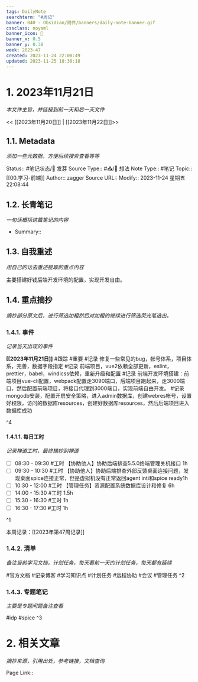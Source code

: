 ```yaml
---
tags: DailyNote
searchterm: "#周记"
banner: 040 - Obsidian/附件/banners/daily-note-banner.gif
cssclass: noyaml
banner_icon: 💌
banner_x: 0.5
banner_y: 0.38
week: 2023-47
created: 2023-11-24 22:08:49
updated: 2023-11-25 18:30:18
---
```


# 1. 2023年11月21日

_本文件主旨，并链接到前一天和后一天文件_

<< [[2023年11月20日]] | [[2023年11月22日]]>>

## 1.1. Metadata

_添加一些元数据，方便后续搜索查看等等_

Status:: #笔记状态/🌱 发芽
Source Type:: #📥/💭 想法 
Note Type:: #笔记
Topic:: [[00.学习-前端]]
Author:: zagger
Source URL::
Modify:: 2023-11-24 星期五 22:08:44

## 1.2. 长青笔记

_一句话概括这篇笔记的内容_

- Summary::

## 1.3. 自我重述

_用自己的话去重述提取的重点内容_

主要搭建好钱后端开发环境的配置，实现开发自由。
## 1.4. 重点摘抄

_摘抄部分原文后，进行筛选加粗然后对加粗的继续进行筛选荧光笔选出。_

### 1.4.1. 事件

_记录当天出现的事件_

**[[2023年11月21日]]** 
#跟踪 
#重要 
#记录 修复一些常见的bug，帐号体系，项目体系，完善，数据字段指定
#记录 前端项目，vue2依赖全部更新，eslint，prettier，babel，windicss依赖，重新升级和配置
#记录 前端开发环境搭建：前端项目vue-cli配置，webpack配置走3090端口，后端项目跑起来，走3000端口，然后配置前端项目，将接口代理到3000端口，实现前端自由开发。
#记录 mongodb安装，配置开启安全策略，进入admin数据库，创建webres帐号，设置好权限，访问的数据库resources，创建好数据库resources，然后后端项目进入数据库成功

^4

#### 1.4.1.1. 每日工时

_记录禅道工时，最终摘抄到禅道_

- [ ] 08:30 - 09:30 #工时 【协助他人】协助后端排查5.5.0终端管理关机接口 1h
- [ ] 09:30 - 10:30 #工时  	【协助他人】协助后端排查外部反馈桌面连接问题，发现桌面spice连接正常，但是虚拟机没有正常返回agent inti和spice ready 1h
- [ ] 10:30 - 12:00 #工时  	【管理任务】资源配置系统数据库设计和修复  6h
- [ ] 14:00 - 15:30 #工时  1.5h
- [ ] 15:30 - 16:30 #工时  1h
- [ ] 16:30 - 17:30 #工时  1h

^1

本周记录：[[2023年第47周记录]]

### 1.4.2. 清单

_备注当前学习文档，计划任务，每天看前一天的计划任务，每天都有延续_

#官方文档 
#记录博客
#学习知识点
#计划任务
#远程协助
#会议 
#管理任务
^2

### 1.4.3. 专题笔记

_主要是专题问题备注查看_

#idp
#spice
^3

# 2. 相关文章

_摘抄来源，引用出处，参考链接，文档查询_

Page Link::

